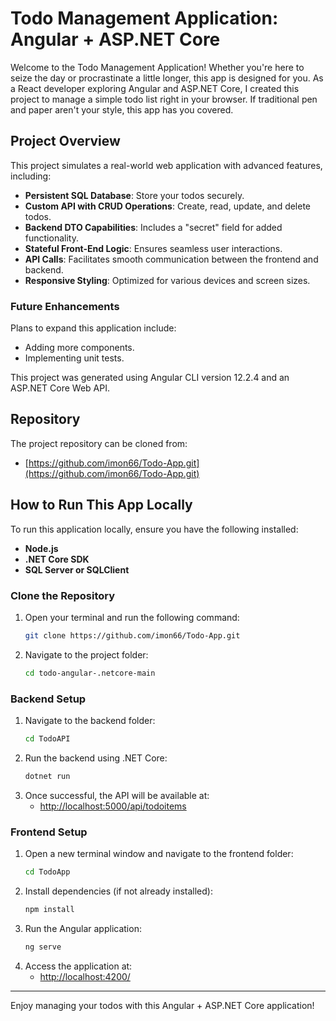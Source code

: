 # Todo Management Application: Angular + ASP.NET Core

Welcome to the Todo Management Application! Whether you're here to seize the day or procrastinate a little longer, this app is designed for you. As a React developer exploring Angular and ASP.NET Core, I created this project to manage a simple todo list right in your browser. If traditional pen and paper aren't your style, this app has you covered.

## Project Overview

This project simulates a real-world web application with advanced features, including:

- **Persistent SQL Database**: Store your todos securely.
- **Custom API with CRUD Operations**: Create, read, update, and delete todos.
- **Backend DTO Capabilities**: Includes a "secret" field for added functionality.
- **Stateful Front-End Logic**: Ensures seamless user interactions.
- **API Calls**: Facilitates smooth communication between the frontend and backend.
- **Responsive Styling**: Optimized for various devices and screen sizes.

### Future Enhancements

Plans to expand this application include:

- Adding more components.
- Implementing unit tests.

This project was generated using Angular CLI version 12.2.4 and an ASP.NET Core Web API.

## Repository

The project repository can be cloned from:

- [https://github.com/imon66/Todo-App.git](https://github.com/imon66/Todo-App.git)

## How to Run This App Locally

To run this application locally, ensure you have the following installed:

- **Node.js**
- **.NET Core SDK**
- **SQL Server or SQLClient**

### Clone the Repository

1. Open your terminal and run the following command:
   ```bash
   git clone https://github.com/imon66/Todo-App.git
   ```
2. Navigate to the project folder:
   ```bash
   cd todo-angular-.netcore-main
   ```

### Backend Setup

1. Navigate to the backend folder:
   ```bash
   cd TodoAPI
   ```
2. Run the backend using .NET Core:
   ```bash
   dotnet run
   ```
3. Once successful, the API will be available at:
   - [http://localhost:5000/api/todoitems](http://localhost:5000/api/todoitems)

### Frontend Setup

1. Open a new terminal window and navigate to the frontend folder:
   ```bash
   cd TodoApp
   ```
2. Install dependencies (if not already installed):
   ```bash
   npm install
   ```
3. Run the Angular application:
   ```bash
   ng serve
   ```
4. Access the application at:
   - [http://localhost:4200/](http://localhost:4200/)

---

Enjoy managing your todos with this Angular + ASP.NET Core application!

